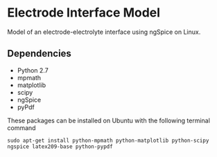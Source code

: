 # Electrode Interface Model
Model of an electrode-electrolyte interface using ngSpice on Linux.

## Dependencies
* Python 2.7
* mpmath
* matplotlib
* scipy
* ngSpice
* pyPdf

These packages can be installed on Ubuntu with the following terminal command


    sudo apt-get install python-mpmath python-matplotlib python-scipy ngspice latex209-base python-pypdf
